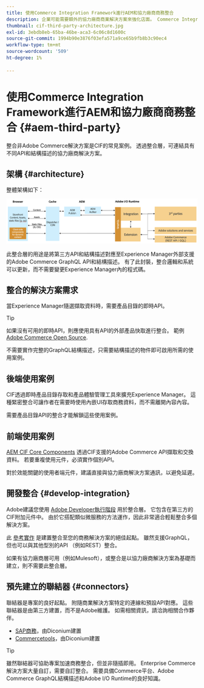 ```yaml
---
title: 使用Commerce Integration Framework進行AEM和協力廠商商務整合
description: 企業可能需要額外的協力廠商商業解決方案來強化店面。 Commerce Integration Framework (CIF)可用於這類整合案例，以使用I/O Runtime將協力廠商商務解決方案連結至Adobe Experience Manager。
thumbnail: cif-third-party-architecture.jpg
exl-id: 3ebdb8eb-65ba-46be-aca3-6c06c8d1600c
source-git-commit: 1994b90e3876f03efa571a9ce65b9fb8b3c90ec4
workflow-type: tm+mt
source-wordcount: '509'
ht-degree: 1%

---
```


# 使用Commerce Integration Framework進行AEM和協力廠商商務整合 {#aem-third-party}

整合非Adobe Commerce解決方案是CIF的常見案例。 透過整合層，可連結具有不同API和結構描述的協力廠商解決方案。

## 架構 {#architecture}

整體架構如下：

![AEM非Magento/協力廠商架構概述](../assets//AEM_nonMagento_Architecture.png)

此整合層的用途是將第三方API和結構描述對應至Experience Manager外部支援的Adobe Commerce GraphQL API和結構描述。 有了此封裝，整合邏輯和系統可以更新，而不需要變更Experience Manager內的程式碼。

## 整合的解決方案需求

當Experience Manager隨選擷取資料時，需要產品目錄的即時API。

>[!TIP]
>
>如果沒有可用的即時API，則應使用具有API的外部產品快取進行整合。 範例 [Adobe Commerce Open Source](https://business.adobe.com/products/magento/open-source.html).

不需要實作完整的GraphQL結構描述，只需要結構描述的物件即可啟用所需的使用案例。

## 後端使用案例

CIF透過即時產品目錄存取和產品體驗管理工具來擴充Experience Manager。 這種緊密整合可讓作者在需要時使用內嵌UI存取商務資料，而不需離開內容內容。

需要產品目錄API的整合才能解鎖這些使用案例。

## 前端使用案例

[AEM CIF Core Components](https://github.com/adobe/aem-core-cif-components) 透過CIF支援的Adobe Commerce API擷取和交換資料。 若要重複使用元件，必須實作個別API。

對於效能關鍵的使用者端元件，建議直接與協力廠商解決方案通訊，以避免延遲。

## 開發整合 {#develop-integration}

Adobe建議您使用 [Adobe Developer執行階段](https://developer.adobe.com/runtime/) 用於整合層。 它包含在第三方的CIF附加元件中。 由於它搭配類似微服務的方法運作，因此非常適合輕鬆整合多個解決方案。

此 [參考實作](https://github.com/adobe/commerce-cif-graphql-integration-reference) 是建置整合至您的商務解決方案的絕佳起點。 雖然支援GraphQL，但也可以與其他型別的API （例如REST）整合。

如果有協力廠商層可用（例如Mulesoft），或整合是以協力廠商解決方案為基礎而建立，則不需要此整合層。

## 預先建立的聯結器 {#connectors}

聯結器是專案的良好起點。 附隨商業解決方案特定的連線和預設API對應。 這些聯結器是由第三方建置，而不是Adobe維護。 如需相關資訊，請洽詢相關合作夥伴。

* [SAP商務](https://github.com/diconium/commerce-cif-graphql-integration-hybris)，由Diconium建置
* [Commercetools](https://github.com/diconium/commerce-cif-graphql-integration-commercetool)，由Diconium建置

>[!TIP]
>
>雖然聯結器可協助專案加速商務整合，但並非隨插即用。 Enterprise Commerce解決方案大量自訂，需要自訂整合。 需要具備Commerce平台、Adobe Commerce GraphQL結構描述和Adobe I/O Runtime的良好知識。
